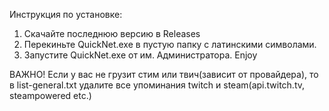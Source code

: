 Инструкция по установке:

1. Скачайте последнюю версию в Releases
2. Перекиньте QuickNet.exe в пустую папку с латинскими символами.
3. Запустите QuickNet.exe от им. Администратора.
Enjoy

ВАЖНО!
Если у вас не грузит стим или твич(зависит от провайдера), то в list-general.txt удалите все упоминания twitch и steam(api.twitch.tv, steampowered etc.)

